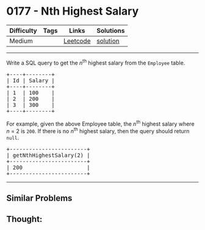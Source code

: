 # 0177 - Nth Highest Salary

Difficulty  | Tags | Links | Solutions
----------- | ---- | ----- | -----
Medium |  | [Leetcode](https://leetcode.com/problems/nth-highest-salary) | [solution](https://leetcode.com/problems/nth-highest-salary/solution/)


-----------

<p>Write a SQL query to get the <em>n</em><sup>th</sup> highest salary from the <code>Employee</code> table.</p>

<pre>
+----+--------+
| Id | Salary |
+----+--------+
| 1  | 100    |
| 2  | 200    |
| 3  | 300    |
+----+--------+
</pre>

<p>For example, given the above Employee table, the <em>n</em><sup>th</sup> highest salary where <em>n</em> = 2 is <code>200</code>. If there is no <em>n</em><sup>th</sup> highest salary, then the query should return <code>null</code>.</p>

<pre>
+------------------------+
| getNthHighestSalary(2) |
+------------------------+
| 200                    |
+------------------------+
</pre>


-----------


## Similar Problems




## Thought:
